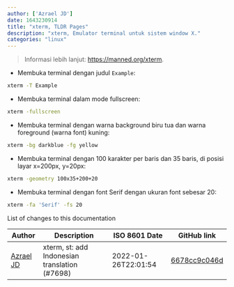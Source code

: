 ```yaml
---
author: ['Azrael JD']
date: 1643230914
title: "xterm, TLDR Pages"
description: "xterm, Emulator terminal untuk sistem window X."
categories: "linux"
---
```

> Informasi lebih lanjut: <https://manned.org/xterm>.

- Membuka terminal dengan judul `Example`:

```bash
xterm -T Example
```

- Membuka terminal dalam mode fullscreen:

```bash
xterm -fullscreen
```

- Membuka terminal dengan warna background biru tua dan warna foreground (warna font) kuning:

```bash
xterm -bg darkblue -fg yellow
```

- Membuka terminal dengan 100 karakter per baris dan 35 baris, di posisi layar x=200px, y=20px:

```bash
xterm -geometry 100x35+200+20
```

- Membuka terminal dengan font Serif dengan ukuran font sebesar 20:

```bash
xterm -fa 'Serif' -fs 20
```
List of changes to this documentation


Author | Description | ISO 8601 Date | GitHub link
------|-----|-----|-----
[Azrael JD](mailto:94840719+azraeljd@users.noreply.github.com) | xterm, st: add Indonesian translation (#7698) | 2022-01-26T22:01:54 | [6678cc9c046d](https://github.com/tldr-pages/tldr/commit/6678cc9c046d380355d895bfb67dde5a2ffdbc01)

